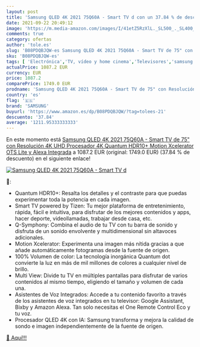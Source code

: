 ```yaml
---
layout: post
title: 'Samsung QLED 4K 2021 75Q60A - Smart TV d con un 37.84 % de descuento'
date: 2021-09-22 20:49:12
image: 'https://m.media-amazon.com/images/I/41etZ5RzXlL._SL500_._SL400_.jpg'
comments: true
category: ofertas
author: 'tole.es'
slug: 'B08PDQBJQW-es Samsung QLED 4K 2021 75Q60A - Smart TV de 75" con...'
sku: 'B08PDQBJQW-es'
tags: [ 'Electrónica','TV, vídeo y home cinema','Televisores','samsung','smart','tv', ]
actualPrice: 1087.2 EUR
currency: EUR
price: 1087.2
comparePrice: 1749.0 EUR
prodname: 'Samsung QLED 4K 2021 75Q60A - Smart TV de 75" con Resolución 4K UHD  Procesador 4K  Quantum HDR10+  Motion Xcelerator  OTS Lite y Alexa Integrada'
country: 'es'
flag: '🇪🇸'
brand: 'SAMSUNG'
buyurl: 'https://www.amazon.es/dp/B08PDQBJQW/?tag=tolees-21'
descuento: '37.84'
average: '1211.95333333333'
---
```


En este momento está [Samsung QLED 4K 2021 75Q60A - Smart TV de 75" con Resolución 4K UHD  Procesador 4K  Quantum HDR10+  Motion Xcelerator  OTS Lite y Alexa Integrada](https://www.amazon.es/dp/B08PDQBJQW/?tag=tolees-21) a 1087.2 EUR (original: 1749.0 EUR) (37.84 %  de descuento) en el siguiente enlace!

[![Samsung QLED 4K 2021 75Q60A - Smart TV d](https://m.media-amazon.com/images/I/41etZ5RzXlL._SL500_._SL400_.jpg)](https://www.amazon.es/dp/B08PDQBJQW/?tag=tolees-21)

🔎:

- Quantum HDR10+: Resalta los detalles y el contraste para que puedas experimentar toda la potencia en cada imagen.
- Smart TV powered by Tizen: Tu mejor plataforma de entretenimiento, rápida, fácil e intuitiva, para disfrutar de los mejores contenidos y apps, hacer deporte, videollamadas, trabajar desde casa, etc.
- Q-Symphony: Combina el audio de tu TV con tu barra de sonido y disfruta de un sonido envolvente y multidimensional sin altavoces adicionales.
- Motion Xcelerator: Experimenta una imagen más nítida gracias a que añade automáticamente fotogramas desde la fuente de origen.
- 100% Volumen de color: La tecnología inorgánica Quantum dot convierte la luz en más de mil millones de colores a cualquier nivel de brillo.
- Multi View: Divide tu TV en múltiples pantallas para disfrutar de varios contenidos al mismo tiempo, eligiendo el tamaño y volumen de cada una.
- Asistentes de Voz Integrados: Accede a tu contenido favorito a través de los asistentes de voz integrados en tu televisor: Google Assistant, Bixby y Amazon Alexa. Tan solo necesitas el One Remote Control Eco y tu voz.
- Procesador QLED 4K con IA: Samsung transforma y mejora la calidad de sondo e imagen independientemente de la fuente de origen.

[🛒 Aquí!!!](https://www.amazon.es/dp/B08PDQBJQW/?tag=tolees-21)
